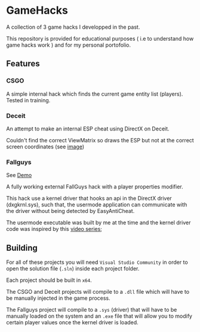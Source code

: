 # GameHacks
A collection of 3 game hacks I developped in the past.

This repository is provided for educational purposes ( i.e to understand how game hacks work ) and for my personal portofolio. 

## Features
### CSGO 
A simple internal hack which finds the current game entity list (players). Tested in training.

### Deceit
An attempt to make an internal ESP cheat using DirectX on Deceit. 

Couldn't find the correct ViewMatrix so draws the ESP but not at the correct screen coordinates (see [image](https://i.ibb.co/sqCv8T9/279c710c-8b9e-4798-b035-ff71242f8de7-1.jpg))

### Fallguys

See [Demo](https://www.youtube.com/watch?v=_hc6_Ih4LdQ&t=3s)

A fully working external FallGuys hack with a player properties modifier.

This hack use a kernel driver that hooks an api in the DirectX driver (dxgkrnl.sys), such that, the usermode application can communicate with the driver without being detected by EasyAntiCheat.

The usermode executable was built by me at the time and the kernel driver code was inspired by this [video series](https://www.youtube.com/watch?v=KNGr4m99PTU&list=PLdm1osymZj-fYsZM4MZ4n9Wz0QdAASHrD);

## Building
For all of these projects you will need `Visual Studio Community` in order to open the solution file (`.sln`) inside each project folder.

Each project should be built in `x64`.

The CSGO and Deceit projects will compile to a `.dll` file which will have to be manually injected in the game process.

The Fallguys project will compile to a `.sys` (driver) that will have to be manually loaded on the system and an `.exe` file that will allow you to 
modify certain player values once the kernel driver is loaded.
